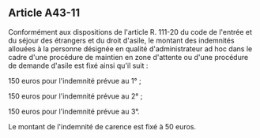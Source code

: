 Article A43-11
----
Conformément aux dispositions de l'article R. 111-20 du code de l'entrée et du
séjour des étrangers et du droit d'asile, le montant des indemnités allouées à
la personne désignée en qualité d'administrateur ad hoc dans le cadre d'une
procédure de maintien en zone d'attente ou d'une procédure de demande d'asile
est fixé ainsi qu'il suit :

150 euros pour l'indemnité prévue au 1° ;

150 euros pour l'indemnité prévue au 2° ;

150 euros pour l'indemnité prévue au 3°.

Le montant de l'indemnité de carence est fixé à 50 euros.
